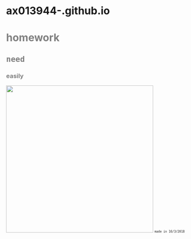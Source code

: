 
# ax013944-.github.io<html>


<title style="color: blue">welcome</title>

<style>
  .gray-text {
    color: gray;
  }

  h2 {
    font-family: Lobster, Monospace;
  }

  fin {
    font-size: 8px;
    font-family: Monospace;
  }
.larger-image {
    width: 400px;
  }
</style>
<h1 class="gray-text">homework</h1>
<h2 class="gray-text">need</h2>
<h3 class="gray-text">easily</h3>
<img class="larger-image" src="https://ss0.baidu.com/6ONWsjip0QIZ8tyhnq/it/u=4146661782,2770690687&fm=173&s=09124F919EB24FB7CE8C3CC00300B032&w=400&h=235&img.JPEG">
<fin>made in 16/3/2018</fin>
</body>
</html>
